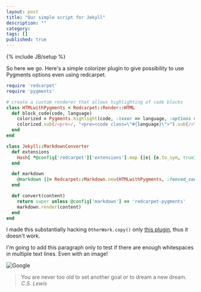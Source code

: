 ```yaml
---
layout: post
title: "Our simple script for Jekyll"
description: ""
category: 
tags: []
published: true
---
```


{% include JB/setup %}

So here we go. Here's a simple colorizer plugin to give possibility to use Pygments options even using redcarpet.

<!--more-->

```ruby
require 'redcarpet'
require 'pygments'

# create a custom renderer that allows highlighting of code blocks
class HTMLwithPygments < Redcarpet::Render::HTML
  def block_code(code, language)
    colorized = Pygments.highlight(code, :lexer => language, :options => {:lineanchors => "line"})
    colorized.sub(/<pre>/, "<pre><code class=\"#{language}\">").sub(/<\/pre>/, "</code></pre>")
  end
end

class Jekyll::MarkdownConverter
  def extensions
    Hash[ *@config['redcarpet']['extensions'].map {|e| [e.to_sym, true] }.flatten ]
  end

  def markdown
    @markdown ||= Redcarpet::Markdown.new(HTMLwithPygments, :fenced_code_blocks => true)
  end

  def convert(content)
    return super unless @config['markdown'] == 'redcarpet-pygments'
    markdown.render(content)
  end
end
```

I made this substantially hacking `OtherWork.copy()` only [this plugin](http://dev.af83.com/2012/02/27/howto-extend-the-redcarpet2-markdown-lib.html), thus it doesn't work.

I'm going to add this paragraph only to test if there are enough whitespaces in multiple text lines. Even with an image!

![Google](http://www.giornalettismo.com/wp-content/uploads/2012/10/google-tassa-770x546.jpg)

> You are never too old to set another goal or to dream a new dream.
> <cite>C.S. Lewis</cite>